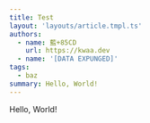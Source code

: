 ```yaml
---
title: Test
layout: 'layouts/article.tmpl.ts'
authors:
  - name: 藍+85CD
    url: https://kwaa.dev
  - name: '[DATA EXPUNGED]'
tags:
  - baz
summary: Hello, World!
---
```


Hello, World!
